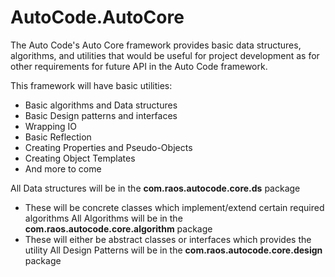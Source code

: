 # AutoCode.AutoCore

The Auto Code's Auto Core framework provides basic data structures, algorithms, and utilities that would be useful for project development as for other requirements for future API in the Auto Code framework.

This framework will have basic utilities:
 - Basic algorithms and Data structures
 - Basic Design patterns and interfaces
 - Wrapping IO
 - Basic Reflection
 - Creating Properties and Pseudo-Objects
 - Creating Object Templates
 - And more to come

All Data structures will be in the **com.raos.autocode.core.ds** package
 - These will be concrete classes which implement/extend certain required algorithms
All Algorithms will be in the **com.raos.autocode.core.algorithm** package
 - These will either be abstract classes or interfaces which provides the utility
All Design Patterns will be in the **com.raos.autocode.core.design** package